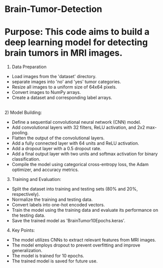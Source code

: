 # Brain-Tumor-Detection

<h1>Purpose: This code aims to build a deep learning model for detecting brain tumors in MRI images.</h1>

1) Data Preparation
<ul>
<li>Load images from the 'dataset' directory.
<li>separate images into 'no' and 'yes' tumor categories.
<li>Resize all images to a uniform size of 64x64 pixels.
<li>Convert images to NumPy arrays.
<li>Create a dataset and corresponding label arrays.
</ul>
<br>
2) Model Building:
<ul>
<li>Define a sequential convolutional neural network (CNN) model.
<li>Add convolutional layers with 32 filters, ReLU activation, and 2x2 max-pooling.
<li>Flatten the output of the convolutional layers.
<li>Add a fully connected layer with 64 units and ReLU activation.
<li>Add a dropout layer with a 0.5 dropout rate.
<li>Add a final output layer with two units and softmax activation for binary classification.
<li>Compile the model using categorical cross-entropy loss, the Adam optimizer, and accuracy metrics.
</li>
</ul>
  
3) Training and Evaluation:
<ul>
  <li>Split the dataset into training and testing sets (80% and 20%, respectively).
<li>Normalize the training and testing data.
<li>Convert labels into one-hot encoded vectors.
<li>Train the model using the training data and evaluate its performance on the testing data.
<li>Save the trained model as 'BrainTumor10Epochs.keras'.</ul>

4) Key Points:
<ul>
<li>The model utilizes CNNs to extract relevant features from MRI images.
<li>The model employs dropout to prevent overfitting and improve generalization.
<li>The model is trained for 10 epochs.
<li>The trained model is saved for future use.
</ul>




